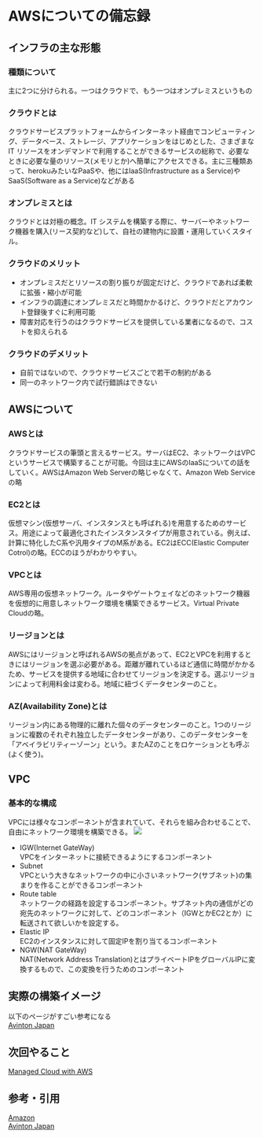 # AWSについての備忘録
## インフラの主な形態
### 種類について
主に2つに分けられる。一つはクラウドで、もう一つはオンプレミスというもの

### クラウドとは
クラウドサービスプラットフォームからインターネット経由でコンピューティング、データベース、ストレージ、アプリケーションをはじめとした、さまざまな IT リソースをオンデマンドで利用することができるサービスの総称で、必要なときに必要な量のリソース(メモリとか)へ簡単にアクセスできる。主に三種類あって、herokuみたいなPaaSや、他にはIaaS(Infrastructure as a Service)やSaaS(Software as a Service)などがある

### オンプレミスとは
クラウドとは対極の概念。IT システムを構築する際に、サーバーやネットワーク機器を購入(リース契約など)して、自社の建物内に設置・運用していくスタイル。

### クラウドのメリット
- オンプレミスだとリソースの割り振りが固定だけど、クラウドであれば柔軟に拡張・縮小が可能
- インフラの調達にオンプレミスだと時間かかるけど、クラウドだとアカウント登録後すぐに利用可能
- 障害対応を行うのはクラウドサービスを提供している業者になるので、コストを抑えられる

### クラウドのデメリット
- 自前ではないので、クラウドサービスごとで若干の制約がある
- 同一のネットワーク内で試行錯誤はできない

## AWSについて
### AWSとは
クラウドサービスの筆頭と言えるサービス。サーバはEC2、ネットワークはVPCというサービスで構築することが可能。今回は主にAWSのIaaSについての話をしていく。AWSはAmazon Web Serverの略じゃなくて、Amazon Web Serviceの略

### EC2とは
仮想マシン(仮想サーバ、インスタンスとも呼ばれる)を用意するためのサービス。用途によって最適化されたインスタンスタイプが用意されている。例えば、計算に特化したC系や汎用タイプのM系がある。EC2はECC(Elastic Computer Cotrol)の略。ECCのほうがわかりやすい。

### VPCとは
AWS専用の仮想ネットワーク。ルータやゲートウェイなどのネットワーク機器を仮想的に用意しネットワーク環境を構築できるサービス。Virtual Private Cloudの略。

### リージョンとは
AWSにはリージョンと呼ばれるAWSの拠点があって、EC2とVPCを利用するときにはリージョンを選ぶ必要がある。距離が離れているほど通信に時間がかかるため、サービスを提供する地域に合わせてリージョンを決定する。選ぶリージョンによって利用料金は変わる。地域に紐づくデータセンターのこと。

### AZ(Availability Zone)とは
リージョン内にある物理的に離れた個々のデータセンターのこと。1つのリージョンに複数のそれぞれ独立したデータセンターがあり、このデータセンターを「アベイラビリティーゾーン」という。またAZのことをロケーションとも呼ぶ(よく使う)。

## VPC
### 基本的な構成
VPCには様々なコンポーネントが含まれていて、それらを組み合わせることで、自由にネットワーク環境を構築できる。
<img src="https://i1.wp.com/avinton.com/wp-content/uploads/2018/02/aws-components.png?resize=514%2C274&ssl=1">  

- IGW(Internet GateWay)  
VPCをインターネットに接続できるようにするコンポーネント  
- Subnet  
VPCという大きなネットワークの中に小さいネットワーク(サブネット)の集まりを作ることができるコンポーネント  
- Route table  
ネットワークの経路を設定するコンポーネント。サブネット内の通信がどの宛先のネットワークに対して、どのコンポーネント（IGWとかEC2とか）に転送されて欲しいかを設定する。  
- Elastic IP  
EC2のインスタンスに対して固定IPを割り当てるコンポーネント  
- NGW(NAT GateWay)  
NAT(Network Address Translation)とはプライベートIPをグローバルIPに変換するもので、この変換を行うためのコンポーネント  

## 実際の構築イメージ
以下のページがすごい参考になる  
[Avinton Japan](https://avinton.com/academy/aws/)

## 次回やること
[Managed Cloud with AWS](https://www.bit-drive.ne.jp/managed-cloud/column/column_07.html)
## 参考・引用
[Amazon](https://aws.amazon.com/jp/cloud/)  
[Avinton Japan](https://avinton.com/academy/aws/)

